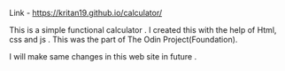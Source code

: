 Link - https://kritan19.github.io/calculator/

This is a simple functional calculator . I created this with the help of Html, css and js . This was the part of The Odin Project(Foundation).

I will make same changes in this web site in future .
